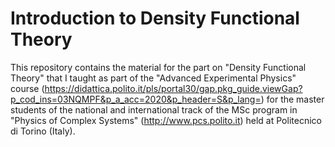 # Introduction to Density Functional Theory

This repository contains the material for the part on "Density Functional Theory" that I taught as part of the "Advanced Experimental Physics" course (https://didattica.polito.it/pls/portal30/gap.pkg_guide.viewGap?p_cod_ins=03NQMPF&p_a_acc=2020&p_header=S&p_lang=) for the master students of the national and international track of the MSc program in "Physics of Complex Systems" (http://www.pcs.polito.it) held at Politecnico di Torino (Italy).

